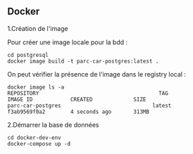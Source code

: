 ## Docker

1.Création de l'image 

  Pour créer une image locale pour la bdd : 
  
```shell
cd postgresql 
docker image build -t parc-car-postgres:latest .                              
```
  On peut vérifier la présence de l'image dans le registry local :
  
```shell
docker image ls -a
REPOSITORY                                      TAG                 IMAGE ID            CREATED             SIZE
parc-car-postgres                             latest              f3ab9569f0a2        4 seconds ago       313MB
```

2.Démarrer la base de données

  ```shell
  cd docker-dev-env
  docker-compose up -d
  ```
